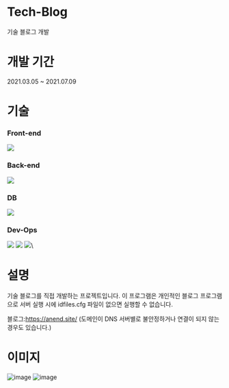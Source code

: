 # Tech-Blog
기술 블로그 개발

# 개발 기간
2021.03.05 ~ 2021.07.09

# 기술
### Front-end
<span><img src="https://img.shields.io/badge/react-%2320232a.svg?style=for-the-badge&logo=react&logoColor=%2361DAFB"/></span>

### Back-end
<span><img src="https://img.shields.io/badge/go-%2300ADD8.svg?style=for-the-badge&logo=go&logoColor=white"></span>

### DB
<span><img src="https://img.shields.io/badge/MariaDB-003545?style=for-the-badge&logo=mariadb&logoColor=white"></span>

### Dev-Ops
<span><img src="https://img.shields.io/badge/Visual%20Studio%20Code-0078d7.svg?style=for-the-badge&logo=visual-studio-code&logoColor=white"></span>
<span><img src="https://img.shields.io/badge/docker-%230db7ed.svg?style=for-the-badge&logo=docker&logoColor=white"></span>
<span><img src="https://img.shields.io/badge/Ubuntu-E95420?style=for-the-badge&logo=ubuntu&logoColor=white"></span>\

# 설명
기술 블로그를 직접 개발하는 프로젝트입니다.
이 프로그램은 개인적인 블로그 프로그램으로 서버 실행 시에 idfiles.cfg 파일이 없으면 실행할 수 없습니다.

블로그:https://anend.site/
(도메인이 DNS 서버별로 불안정하거나 연결이 되지 않는 경우도 있습니다.)

# 이미지
![image](https://user-images.githubusercontent.com/66502982/145320170-f7ebe562-afb1-4845-871c-233518e3eb95.png)
![image](https://user-images.githubusercontent.com/66502982/145320181-e5069adc-c664-4272-917e-d467d29ab3bd.png)
